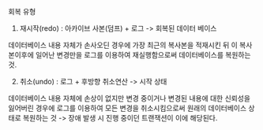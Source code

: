회복 유형
1. 재시작(redo) : 아카이브 사본(덤프) + 로그 -> 회복된 데이터 베이스

데이터베이스 내용 자체가 손사오딘 경우에 가장 최근의 복사본을 적재시킨 뒤 이 복사본이후에 일어난 변경만을 로그를 이용하여 재실행함으로써 데이터베이스를 복원하는 것.

2. 취소(undo) : 로그 + 후방향 취소연산 -> 시작 상태

데이터베이스 내용 자체에 손상이 없지만 변경 중이거나 변경된 내용에 대한 신뢰성을 잃어버린 경우에 로그를 이용하여 모든 변경을 취소시킴으로써 원래의 데이터베이스 상태로 복원하는 것
-> 장애 발생 시 진행 중이던 트랜잭션이 이에 해당된다. 

